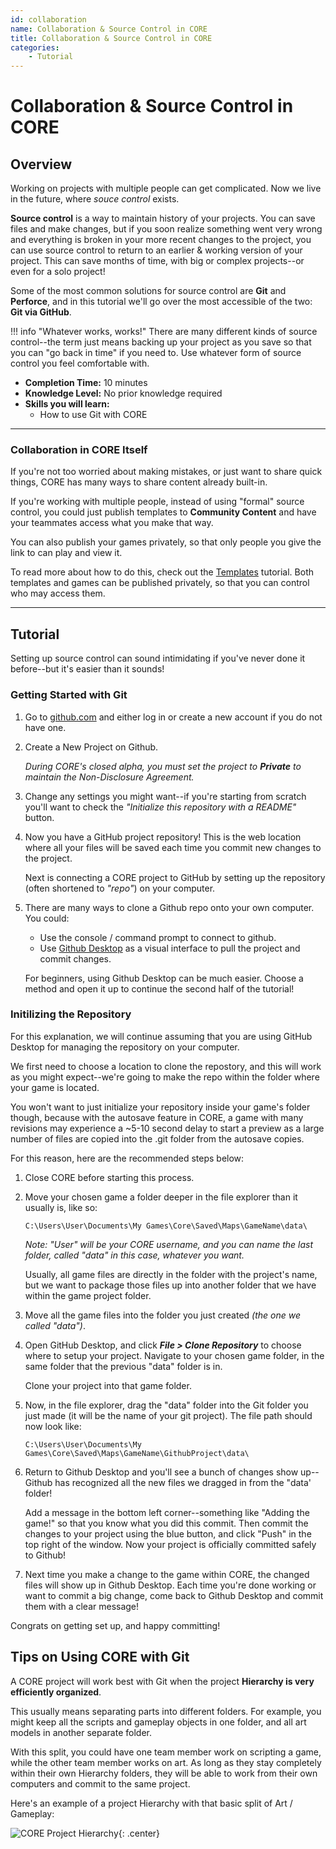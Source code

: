 ```yaml
---
id: collaboration
name: Collaboration & Source Control in CORE
title: Collaboration & Source Control in CORE
categories:
    - Tutorial
---
```


# Collaboration & Source Control in CORE

## Overview

Working on projects with multiple people can get complicated. Now we live in the future, where *souce control* exists.

**Source control** is a way to maintain history of your projects. You can save files and make changes, but if you soon realize something went very wrong and everything is broken in your more recent changes to the project, you can use source control to return to an earlier & working version of your project. This can save months of time, with big or complex projects--or even for a solo project!

Some of the most common solutions for source control are **Git** and **Perforce**, and in this tutorial we'll go over the most accessible of the two: **Git via GitHub**.

!!! info "Whatever works, works!"
    There are many different kinds of source control--the term just means backing up your project as you save so that you can "go back in time" if you need to. Use whatever form of source control you feel comfortable with.

* **Completion Time:** 10 minutes
* **Knowledge Level:** No prior knowledge required
* **Skills you will learn:**
     * How to use Git with CORE

---

### Collaboration in CORE Itself

If you're not too worried about making mistakes, or just want to share quick things, CORE has many ways to share content already built-in.

If you're working with multiple people, instead of using "formal" source control, you could just publish templates to **Community Content** and have your teammates access what you make that way.

You can also publish your games privately, so that only people you give the link to can play and view it.

To read more about how to do this, check out the [Templates](../../gameplay/collaboration_reference/) tutorial. Both templates and games can be published privately, so that you can control who may access them.

---

## Tutorial

Setting up source control can sound intimidating if you've never done it before--but it's easier than it sounds!

### Getting Started with Git

1. Go to [github.com](https://github.com/) and either log in or create a new account if you do not have one.

2. Create a New Project on Github.

     *During CORE's closed alpha, you must set the project to **Private**  to maintain the Non-Disclosure Agreement.*

3. Change any settings you might want--if you're starting from scratch you'll want to check the *"Initialize this repository with a README"* button.

4. Now you have a GitHub project repository! This is the web location where all your files will be saved each time you commit new changes to the project.

     Next is connecting a CORE project to GitHub by setting up the repository (often shortened to *"repo"*) on your computer.

5. There are many ways to clone a Github repo onto your own computer. You could:

     - Use the console / command prompt to connect to github.
     - Use [Github Desktop](https://desktop.github.com/) as a visual interface to pull the project and commit changes.

     For beginners, using Github Desktop can be much easier. Choose a method and open it up to continue the second half of the tutorial!

### Initilizing the Repository

For this explanation, we will continue assuming that you are using GitHub Desktop for managing the repository on your computer.

We first need to choose a location to clone the repostory, and this will work as you might expect--we're going to make the repo within the folder where your game is located.

You won't want to just initialize your repository inside your game's folder though, because with the autosave feature in CORE, a game with many revisions may experience a ~5-10 second delay to start a preview as a large number of files are copied into the .git folder from the autosave copies.

For this reason, here are the recommended steps below:

1. Close CORE before starting this process.

2. Move your chosen game a folder deeper in the file explorer than it usually is, like so:

     ```C:\Users\User\Documents\My Games\Core\Saved\Maps\GameName\data\```

     *Note: "User" will be your CORE username, and you can name the last folder, called "data" in this case, whatever you want.*

     Usually, all game files are directly in the folder with the project's name, but we want to package those files up into another folder that we have within the game project folder.

3. Move all the game files into the folder you just created *(the one we called "data")*.

4. Open GitHub Desktop, and click ***File > Clone Repository*** to choose where to setup your project. Navigate to your chosen game folder, in the same folder that the previous "data" folder is in.

     Clone your project into that game folder.

5. Now, in the file explorer, drag the "data" folder into the Git folder you just made (it will be the name of your git project). The file path should now look like:

     ```C:\Users\User\Documents\My Games\Core\Saved\Maps\GameName\GithubProject\data\```

6. Return to Github Desktop and you'll see a bunch of changes show up--Github has recognized all the new files we dragged in from the "data' folder!

     Add a message in the bottom left corner--something like "Adding the game!" so that you know what you did this commit. Then commit the changes to your project using the blue button, and click "Push" in the top right of the window. Now your project is officially committed safely to Github!

7. Next time you make a change to the game within CORE, the changed files will show up in Github Desktop. Each time you're done working or want to commit a big change, come back to Github Desktop and commit them with a clear message!

Congrats on getting set up, and happy committing!

## Tips on Using CORE with Git

A CORE project will work best with Git when the project **Hierarchy is very efficiently organized**.

This usually means separating parts into different folders. For example, you might keep all the scripts and gameplay objects in one folder, and all art models in another separate folder.

With this split, you could have one team member work on scripting a game, while the other team member works on art. As long as they stay completely within their own Hierarchy folders, they will be able to work from their own computers and commit to the same project.

Here's an example of a project Hierarchy with that basic split of Art / Gameplay:

![CORE Project Hierarchy](../../img/EditorManual/gitProjectHierarchy.png){: .center}
